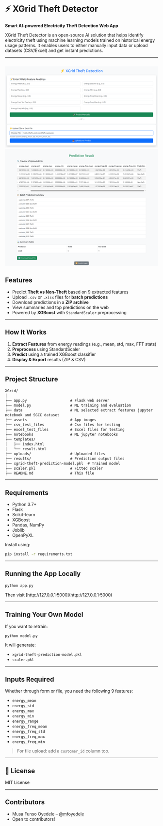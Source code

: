 
# ⚡ XGrid Theft Detector

**Smart AI-powered Electricity Theft Detection Web App**

XGrid Theft Detector is an open-source AI solution that helps identify electricity theft using machine learning models trained on historical energy usage patterns. It enables users to either manually input data or upload datasets (CSV/Excel) and get instant predictions.

---
![alt text](https://github.com/mfoyedele/XGrid-Theft-Detector/blob/main/assets/xgrid_homepage.png?raw=true)
![alt text](https://github.com/mfoyedele/XGrid-Theft-Detector/blob/main/assets/xgrid_prediction.png?raw=true)
---
## Features

- Predict **Theft vs Non-Theft** based on 9 extracted features
- Upload `.csv` or `.xlsx` files for **batch predictions**
- Download predictions in a **ZIP archive**
- View summaries and top predictions on the web
- Powered by **XGBoost** with `StandardScaler` preprocessing

---

## How It Works

1. **Extract Features** from energy readings (e.g., mean, std, max, FFT stats)
2. **Preprocess** using StandardScaler
3. **Predict** using a trained XGBoost classifier
4. **Display & Export** results (ZIP & CSV)

---

## Project Structure

```
XGrid/
│
├── app.py                    # Flask web server
├── model.py                  # ML training and evaluation
├── data                      # ML selected extract features jupyter notebook and SGCC dataset
├── assets                    # App images
├── csv_test_files            # Csv files for testing
├── excel_test_files          # Excel files for testing
├── notebooks                 # ML jupyter notebooks
├── templates/
│   ├── index.html
│   └── result.html
├── uploads/                  # Uploaded files
├── results/                  # Prediction output files
├── xgrid-theft-prediction-model.pkl  # Trained model
├── scaler.pkl                # Fitted scaler
├── README.md                 # This file
```

---

## Requirements

- Python 3.7+
- Flask
- Scikit-learn
- XGBoost
- Pandas, NumPy
- Joblib
- OpenPyXL

Install using:

```bash
pip install -r requirements.txt
```

---

## Running the App Locally

```bash
python app.py
```

Then visit [http://127.0.0.1:5000](http://127.0.0.1:5000)

---

## Training Your Own Model

If you want to retrain:

```bash
python model.py
```

It will generate:
- `xgrid-theft-prediction-model.pkl`
- `scaler.pkl`

---

## Inputs Required

Whether through form or file, you need the following 9 features:

- `energy_mean`
- `energy_std`
- `energy_max`
- `energy_min`
- `energy_range`
- `energy_freq_mean`
- `energy_freq_std`
- `energy_freq_max`
- `energy_freq_min`

> For file upload: add a `customer_id` column too.

---

## 📄 License

MIT License

---

## Contributors

- Musa Funso Oyedele – [@mfoyedele](https://github.com/mfoyedele)
- Open to contributors!
